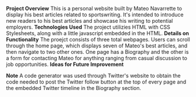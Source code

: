 **Project Overview**
This is a personal website built by Mateo Navarrette to display his best articles related to sportswriting. It's intended to introduce new readers to his best articles and showcase his writing to potential employers. 
**Technologies Used**
The project utilizies HTML with CSS Stylesheets, along with a little javascript embedded in the HTML. 
**Details on Functionality**
The proejct consists of three total webpages. Users can scroll through the home page, which displays seven of Mateo's best articles, and then navigate to two other ones. One page has a Biography and the other is a form for contacting Mateo for anything ranging from casual discussion to job opportunities. 
**Ideas for Future Improvement**

**Note**
A code generator was used through Twitter's website to obtain the code needed to post the Twitter follow button 
at the top of every page and the embedded Twitter timeline in the Biography section. 